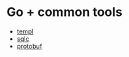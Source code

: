 # Go + common tools

- [templ](https://templ.guide)
- [sqlc](https://sqlc.dev)
- [protobuf](https://protobuf.dev)
